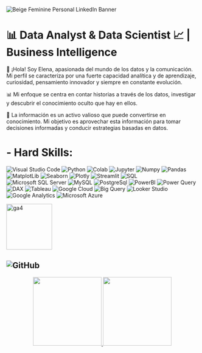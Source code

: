  
 ![Beige Feminine Personal LinkedIn Banner](https://user-images.githubusercontent.com/123492666/223754396-8af3b140-de68-48fd-9c85-0142a5af85fc.png)



 # 📊 Data Analyst & Data Scientist 📈 | Business Intelligence 


👋 ¡Hola! Soy Elena, apasionada del mundo de los datos y la comunicación. Mi perfil se caracteriza por una fuerte capacidad analítica y de aprendizaje, curiosidad, pensamiento innovador y siempre en constante evolución.

📊 Mi enfoque se centra en contar historias a través de los datos, investigar y descubrir el conocimiento oculto que hay en ellos. 

🎯 La información es un activo valioso que puede convertirse en conocimiento. Mi objetivo es aprovechar esta información para tomar decisiones informadas y conducir estrategias basadas en datos.


 # - Hard Skills:
 
 ![Visual Studio Code](https://img.shields.io/badge/Visual%20Studio%20Code-0078d7.svg?style=for-the-badge&logo=visual-studio-code&logoColor=white)
 ![Python](https://img.shields.io/badge/python-3670A0?style=for-the-badge&logo=python&logoColor=ffdd54) 
 ![Colab](https://img.shields.io/badge/Colab-F9AB00?style=for-the-badge&logo=googlecolab&color=525252)
 ![Jupyter](https://img.shields.io/badge/Jupyter-F37626.svg?&style=for-the-badge&logo=Jupyter&logoColor=white)
 ![Numpy](https://img.shields.io/badge/numpy-%23013243.svg?style=for-the-badge&logo=numpy&logoColor=white)
 ![Pandas](https://img.shields.io/badge/pandas-%23150458.svg?style=for-the-badge&logo=pandas&logoColor=white)
 ![MatplotLib](https://img.shields.io/badge/matplotlib-3670A0?style=for-the-badge&logo=seaborn&logoColor=white)
 ![Seaborn](https://img.shields.io/badge/seaborn-3670A0?style=for-the-badge&logo=seaborn&logoColor=white)
 ![Plotly](https://img.shields.io/badge/Plotly-%233F4F75.svg?style=for-the-badge&logo=plotly&logoColor=white)
 ![Streamlit](https://img.shields.io/badge/Streamlit-FF4B4B.svg?style=for-the-badge&logo=Streamlit&logoColor=white)
 ![SQL](https://img.shields.io/badge/SQL-3670A0?style=for-the-badge&logo=SQL&logoColor=dark)
 ![Microsoft SQL Server](https://img.shields.io/badge/Microsoft_SQL_Server-CC2927?style=for-the-badge&logo=microsoft-sql-server&logoColor=white)
 ![MySQL](https://img.shields.io/badge/mysql-%2300f.svg?style=for-the-badge&logo=mysql&logoColor=white)
 ![PostgreSql](https://img.shields.io/badge/PostgreSQL-316192?style=for-the-badge&logo=postgresql&logoColor=white)
 ![PowerBI](https://img.shields.io/badge/PowerBI-F2C811?style=for-the-badge&logo=Power%20BI&logoColor=white)
 ![Power Query](https://img.shields.io/badge/PowerQuery-3670A0?style=for-the-badge&logo=SQL&logoColor=dark)
 ![DAX](https://img.shields.io/badge/DAX-3670A0?style=for-the-badge&logo=SQL&logoColor=dark)
 ![Tableau](https://img.shields.io/badge/Tableau-E97627?style=for-the-badge&logo=Tableau&logoColor=white)
 ![Google Cloud](https://img.shields.io/badge/Google_Cloud-4285F4?style=for-the-badge&logo=google-cloud&logoColor=white)
 ![Big Query](https://img.shields.io/badge/Big_Query-4285F4?style=for-the-badge&logo=google-cloud&logoColor=white)
 ![Looker Studio](https://img.shields.io/badge/Looker_Studio-4285F4?style=for-the-badge&logo=google-cloud&logoColor=white)
 ![Google Analytics]( https://img.shields.io/badge/Google%20Analytics-E37400?style=for-the-badge&logo=google%20analytics&logoColor=white)
 ![Microsoft Azure](https://img.shields.io/badge/microsoft%20azure-0089D6?style=for-the-badge&logo=microsoft-azure&logoColor=white)
 
 
 
 <img width="120" alt="ga4" src="https://user-images.githubusercontent.com/123492666/232537586-2af1dac1-8cb0-4809-8350-25240ad93bcb.png">

 
 
 ##  ![GitHub](https://img.shields.io/badge/github-%23121011.svg?style=for-the-badge&logo=github&logoColor=white)
 
 <div align="center">
  <a href="https://github.com/ElenaPindado">
  <img height="180em" src="https://github-readme-stats-sigma-five.vercel.app/api?username=ElenaPindado&show_icons=true&theme=radical&include_all_commits=true&count_private=true"/>
  <img height="180em" src="https://github-readme-stats-sigma-five.vercel.app/api/top-langs/?username=ElenaPindado&layout=compact&langs_count=20&theme=radical"/>
</div>
 
 
